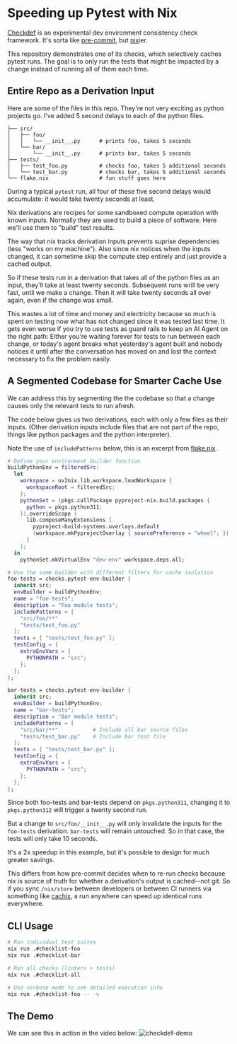 # Speeding up Pytest with Nix

[Checkdef](https://github.com/MatrixManAtYrService/checkdef) is an experimental dev environment consistency check framework.
It's sorta like [pre-commit](https://pre-commit.com), but [nix](https://nix.dev/tutorials/nix-language)ier.

This repository demonstrates one of its checks, which selectively caches pytest runs.
The goal is to only run the tests that might be impacted by a change instead of running all of them each time.

## Entire Repo as a Derivation Input

Here are some of the files in this repo.
They're not very exciting as python projects go.
I've added 5 second delays to each of the python files.

```
├── src/
│   ├── foo/
│   │   └── __init__.py      # prints foo, takes 5 seconds
│   └── bar/
│       └── __init__.py      # prints bar, takes 5 seconds
├── tests/
│   ├── test_foo.py          # checks foo, takes 5 additional seconds
│   └── test_bar.py          # checks bar, takes 5 additional seconds
└── flake.nix                # fun stuff goes here
```

During a typical `pytest` run, all four of these five second delays would accumulate: it would take twenty seconds at least.

Nix derivations are recipes for some sandboxed compute operation with known inputs.
Normally they are used to build a piece of software.
Here we'll use them to "build" test results.

The way that nix tracks derivation inputs prevents suprise dependencies (less "works on my machine").
Also since nix notices when the inputs changed, it can sometime skip the compute step entirely and just provide a cached output.

So if these tests run in a derivation that takes all of the python files as an input, they'll take at least twenty seconds.
Subsequent runs wrill be very fast, until we make a change.
Then it will take twenty seconds all over again, even if the change was small.

This wastes a lot of time and money and electricity because so much is spent on testing now what has not changed since it was tested last time.
It gets even worse if you try to use tests as guard rails to keep an AI Agent on the right path:
Either you're waiting forever for tests to run between each change, or today's agent breaks what yesterday's agent built and nobody notices it until after the conversation has moved on and lost the context necessary to fix the problem easily.

## A Segmented Codebase for Smarter Cache Use

We can address this by segmenting the the codebase so that a change causes only the relevant tests to run afresh.

The code below gives us two derivations, each with only a few files as their inputs.
(Other derivation inputs include files that are not part of the repo, things like python packages and the python interpreter).

Note the use of `includePatterns` below, this is an excerpt from [flake.nix](flake.nix).

```nix
# Define your environment builder function
buildPythonEnv = filteredSrc:
  let
    workspace = uv2nix.lib.workspace.loadWorkspace {
      workspaceRoot = filteredSrc;
    };
    pythonSet = (pkgs.callPackage pyproject-nix.build.packages {
      python = pkgs.python311;
    }).overrideScope (
      lib.composeManyExtensions [
        pyproject-build-systems.overlays.default
        (workspace.mkPyprojectOverlay { sourcePreference = "wheel"; })
      ]
    );
  in
    pythonSet.mkVirtualEnv "dev-env" workspace.deps.all;

# Use the same builder with different filters for cache isolation
foo-tests = checks.pytest-env-builder {
  inherit src;
  envBuilder = buildPythonEnv;
  name = "foo-tests";
  description = "Foo module tests";
  includePatterns = [
    "src/foo/**"
    "tests/test_foo.py"
  ];
  tests = [ "tests/test_foo.py" ];
  testConfig = {
    extraEnvVars = {
      PYTHONPATH = "src";
    };
  };
};

bar-tests = checks.pytest-env-builder {
  inherit src;
  envBuilder = buildPythonEnv;
  name = "bar-tests";
  description = "Bar module tests";
  includePatterns = [
    "src/bar/**"           # Include all bar source files
    "tests/test_bar.py"    # Include bar test file
  ];
  tests = [ "tests/test_bar.py" ];
  testConfig = {
    extraEnvVars = {
      PYTHONPATH = "src";
    };
  };
};
```

Since both foo-tests and bar-tests depend on `pkgs.python311`, changing it to `pkgs.python312` will trigger a twenty second run.

But a change to `src/foo/__init__.py` will only invalidate the inputs for the `foo-tests` derivation.
`bar-tests` will remain untouched.
So in that case, the tests will only take 10 seconds.

It's a 2x speedup in this example, but it's possible to design for much greater savings.

This differs from how pre-commit decides when to re-run checks because nix is source of truth for whether a derivation's output is cached--not git.
So if you sync `/nix/store` between developers or between CI runners via something like [cachix](https://www.cachix.org/), a run anywhere can speed up identical runs everywhere.

## CLI Usage

```bash
# Run individual test suites
nix run .#checklist-foo
nix run .#checklist-bar

# Run all checks (linters + tests)
nix run .#checklist-all

# Use verbose mode to see detailed execution info
nix run .#checklist-foo -- -v
```

## The Demo

We can see this in action in the video below:
![checkdef-demo](demo.gif)
